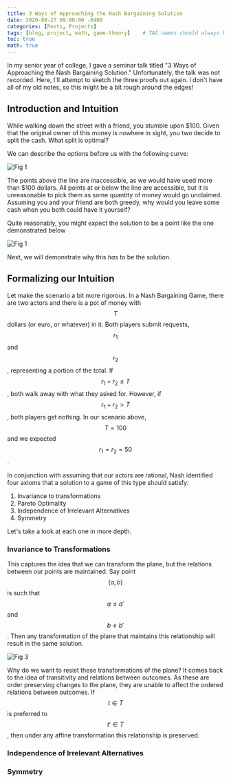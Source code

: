 ```yaml
---
title: 3 Ways of Approaching the Nash Bargaining Solution
date: 2020-08-27 09:00:00 -0400
categories: [Posts, Projects]
tags: [blog, project, math, game-theory]    # TAG names should always be lowercase
toc: true
math: true
---
```


In my senior year of college, I gave a seminar talk titled "3 Ways of Approaching the Nash Bargaining Solution."  Unfortunately, the talk was not recorded.  Here, I'll attempt to sketch the three proofs out again. I don't have all of my old notes, so this might be a bit rough around the edges!

## Introduction and Intuition

While walking down the street with a friend, you stumble upon \$100. Given that the original owner of this money is nowhere in sight, you two decide to split the cash. What split is optimal?

We can describe the options before us with the following curve:

![Fig 1](https://yalobe.github.io/assets/img/3_ways_nash_solution/optimalSplits100.jpeg)

The points above the line are inaccessible, as we would have used more than \$100 dollars. All points at or below the line are accessible, but it is unreasonable to pick them as some quantity of money would go unclaimed. Assuming you and your friend are both greedy, why would you leave some cash when you both could have it yourself?

Quite reasonably, you might expect the solution to be a point like the one demonstrated below

![Fig 1](https://yalobe.github.io/assets/img/3_ways_nash_solution/optimalPoint100.jpeg)

Next, we will demonstrate why this *has* to be the solution.

## Formalizing our Intuition

Let make the scenario a bit more rigorous.  In a Nash Bargaining Game, there are two actors and there is a pot of money with $$T$$ dollars (or euro, or whatever) in it. Both players submit requests, $$r_1$$ and $$r_2$$, representing a portion of the total.  If $$r_1 +r_2 \leq T$$, both walk away with what they asked for. However, if $$r_1 + r_2 > T$$, both players get nothing. In our scenario above, $$T = 100$$ and we expected $$r_1 = r_2 = 50$$.

In conjunction with assuming that our actors are rational, Nash identified four axioms that a solution to a game of this type should satisfy:

1. Invariance to transformations
2. Pareto Optimality
3. Independence of Irrelevant Alternatives
4. Symmetry

Let's take a look at each one in more depth.

### Invariance to Transformations

This captures the idea that we can transform the plane, but the relations between our points are maintained. Say point $$(a, b)$$ is such that $$a \leq a'$$ and $$b \leq b'$$. Then any transformation of the plane that maintains this relationship will result in the same solution. 

![Fig 3](https://yalobe.github.io/assets/img/3_ways_nash_solution/affineTransforms.jpeg)


Why do we want to resist these transformations of the plane? It comes back to the idea of transitivity and relations between outcomes. As these are order preserving changes to the plane, they are unable to affect the ordered relations between outcomes. If $$t \in T$$ is preferred to $$t' \in T$$, then under any affine transformation this relationship is preserved.

### Independence of Irrelevant Alternatives

### Symmetry
